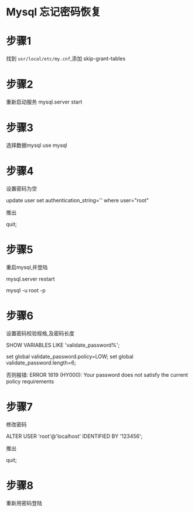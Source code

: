 # Mysql 忘记密码恢复

# 步骤1

找到 `usr/local/etc/my.cnf`,添加 skip-grant-tables

# 步骤2

重新启动服务 mysql.server start

# 步骤3

选择数据mysql use mysql

# 步骤4

设置密码为空 

update user set authentication_string='' where user="root"


推出

quit;

# 步骤5

重启mysql,并登陆

mysql.server restart

mysql -u root -p

# 步骤6


设置密码校验规格,及密码长度

SHOW VARIABLES LIKE 'validate_password%';

set global validate_password.policy=LOW;
set global validate_password.length=6;

否则报错: ERROR 1819 (HY000): Your password does not satisfy the current policy requirements

# 步骤7

修改密码

ALTER USER 'root'@'localhost' IDENTIFIED BY '123456';

推出

quit;

# 步骤8

重新用密码登陆

